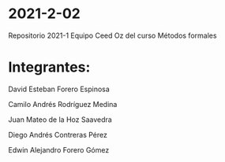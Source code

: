# 2021-2-02
Repositorio 2021-1 Equipo Ceed Oz del curso Métodos formales

# Integrantes:

David Esteban Forero Espinosa

Camilo Andrés Rodríguez Medina

Juan Mateo de la Hoz Saavedra

Diego Andrés Contreras Pérez

Edwin Alejandro Forero Gómez

